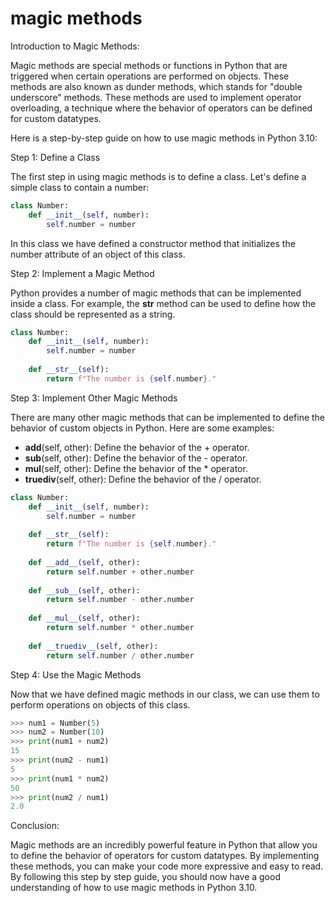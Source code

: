 
magic methods
=============
Introduction to Magic Methods:

Magic methods are special methods or functions in Python that are triggered when certain operations are performed on objects. These methods are also known as dunder methods, which stands for "double underscore" methods. These methods are used to implement operator overloading, a technique where the behavior of operators can be defined for custom datatypes. 

Here is a step-by-step guide on how to use magic methods in Python 3.10:

Step 1: Define a Class

The first step in using magic methods is to define a class. Let's define a simple class to contain a number:

``` python
class Number:
    def __init__(self, number):
        self.number = number
```

In this class we have defined a constructor method that initializes the number attribute of an object of this class.

Step 2: Implement a Magic Method

Python provides a number of magic methods that can be implemented inside a class. For example, the __str__ method can be used to define how the class should be represented as a string. 

``` python
class Number:
    def __init__(self, number):
        self.number = number
    
    def __str__(self):
        return f"The number is {self.number}."
```

Step 3: Implement Other Magic Methods

There are many other magic methods that can be implemented to define the behavior of custom objects in Python. Here are some examples:

* __add__(self, other): Define the behavior of the + operator.
* __sub__(self, other): Define the behavior of the - operator. 
* __mul__(self, other): Define the behavior of the * operator.
* __truediv__(self, other): Define the behavior of the / operator.

``` python
class Number:
    def __init__(self, number):
        self.number = number
    
    def __str__(self):
        return f"The number is {self.number}."
    
    def __add__(self, other):
        return self.number + other.number
    
    def __sub__(self, other):
        return self.number - other.number
    
    def __mul__(self, other):
        return self.number * other.number
    
    def __truediv__(self, other):
        return self.number / other.number
```

Step 4: Use the Magic Methods

Now that we have defined magic methods in our class, we can use them to perform operations on objects of this class. 

``` python
>>> num1 = Number(5)
>>> num2 = Number(10)
>>> print(num1 + num2)
15
>>> print(num2 - num1)
5
>>> print(num1 * num2)
50
>>> print(num2 / num1)
2.0
```

Conclusion:

Magic methods are an incredibly powerful feature in Python that allow you to define the behavior of operators for custom datatypes. By implementing these methods, you can make your code more expressive and easy to read. By following this step by step guide, you should now have a good understanding of how to use magic methods in Python 3.10.